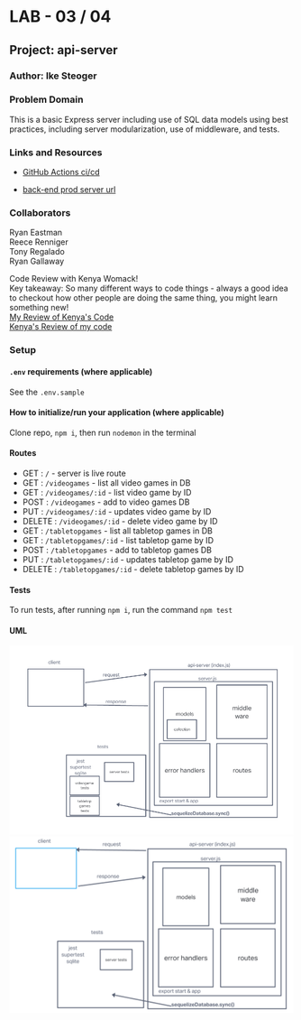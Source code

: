 # LAB - 03 / 04

## Project: api-server

### Author: Ike Steoger

### Problem Domain

This is a basic Express server including use of SQL data models using best practices, including server modularization, use of middleware, and tests.

### Links and Resources

- [GitHub Actions ci/cd](https://github.com/IkeSteoger/api-server/actions)
<!-- - [back-end dev server url]() -->
- [back-end prod server url](https://api-server-main.onrender.com)

### Collaborators

Ryan Eastman  
Reece Renniger  
Tony Regalado  
Ryan Gallaway

Code Review with Kenya Womack!  
Key takeaway: So many different ways to code things - always a good idea to checkout how other people are doing the same thing, you might learn something new!  
[My Review of Kenya's Code](https://github.com/KenyaWomack/api-server/pull/5)  
[Kenya's Review of my code](https://github.com/IkeSteoger/api-server/pull/4)

### Setup

#### `.env` requirements (where applicable)

See the `.env.sample`

#### How to initialize/run your application (where applicable)

Clone repo, `npm i`, then run `nodemon` in the terminal

#### Routes

- GET : `/` - server is live route
- GET : `/videogames` - list all video games in DB  
- GET : `/videogames/:id` - list video game by ID  
- POST : `/videogames` - add to video games DB  
- PUT : `/videogames/:id` - updates video game by ID  
- DELETE : `/videogames/:id` - delete video game by ID
- GET : `/tabletopgames` - list all tabletop games in DB  
- GET : `/tabletopgames/:id` - list tabletop game by ID  
- POST : `/tabletopgames` - add to tabletop games DB  
- PUT : `/tabletopgames/:id` - updates tabletop game by ID  
- DELETE : `/tabletopgames/:id` - delete tabletop games by ID

#### Tests

To run tests, after running `npm i`, run the command `npm test`

#### UML

![UML image Lab04](./assets/lab04.png)
![UML image Lab03](./assets/uml.png)

